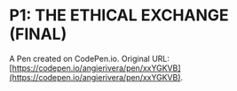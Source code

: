# P1: THE ETHICAL EXCHANGE (FINAL)

A Pen created on CodePen.io. Original URL: [https://codepen.io/angierivera/pen/xxYGKVB](https://codepen.io/angierivera/pen/xxYGKVB).

